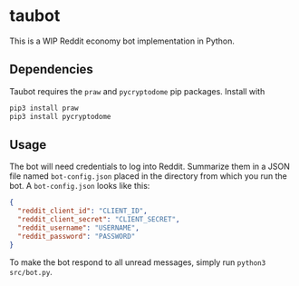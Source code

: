 # taubot

This is a WIP Reddit economy bot implementation in Python.

## Dependencies

Taubot requires the `praw` and `pycryptodome` pip packages. Install with

```bash
pip3 install praw
pip3 install pycryptodome
```

## Usage

The bot will need credentials to log into Reddit. Summarize them in a JSON file named `bot-config.json` placed in the directory from which you run the bot. A `bot-config.json` looks like this:

```json
{
  "reddit_client_id": "CLIENT_ID",
  "reddit_client_secret": "CLIENT_SECRET",
  "reddit_username": "USERNAME",
  "reddit_password": "PASSWORD"
}
```

To make the bot respond to all unread messages, simply run `python3 src/bot.py`.
